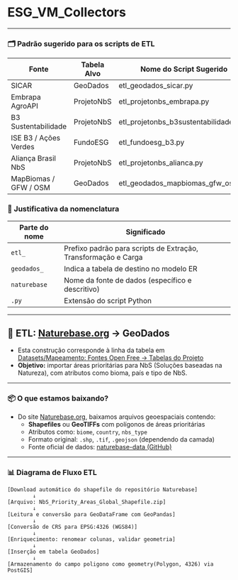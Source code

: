 # ESG_VM_Collectors
---
### 🗂️ Padrão sugerido para os scripts de ETL

| Fonte                     | Tabela Alvo   | Nome do Script Sugerido                  |
|--------------------------|---------------|------------------------------------------|
| SICAR                    | GeoDados      | etl_geodados_sicar.py                   |
| Embrapa AgroAPI          | ProjetoNbS    | etl_projetonbs_embrapa.py               |
| B3 Sustentabilidade      | ProjetoNbS    | etl_projetonbs_b3sustentabilidade.py    |
| ISE B3 / Ações Verdes    | FundoESG      | etl_fundoesg_b3.py                      |
| Aliança Brasil NbS       | ProjetoNbS    | etl_projetonbs_alianca.py               |
| MapBiomas / GFW / OSM    | GeoDados      | etl_geodados_mapbiomas_gfw_osm.py       |

### 🧩 Justificativa da nomenclatura

| Parte do nome   | Significado                                                                 |
|------------------|------------------------------------------------------------------------------|
| `etl_`           | Prefixo padrão para scripts de Extração, Transformação e Carga              |
| `geodados_`      | Indica a tabela de destino no modelo ER                                     |
| `naturebase`     | Nome da fonte de dados (específico e descritivo)                            |
| `.py`            | Extensão do script Python                                                   |

---

## 🔁 ETL: [Naturebase.org](https://naturebase.org) → GeoDados

- Esta construção corresponde à linha da tabela em [Datasets/Mapeamento: Fontes Open Free → Tabelas do Projeto](https://github.com/Moriblo/ESG_VM_Datasets)
- **Objetivo:** importar áreas prioritárias para NbS (Soluções baseadas na Natureza), com atributos como bioma, país e tipo de NbS.
---
### 📦 O que estamos baixando?
- Do site [Naturebase.org](https://naturebase.org), baixamos arquivos geoespaciais contendo:
  - **Shapefiles** ou **GeoTIFFs** com polígonos de áreas prioritárias
  - Atributos como: `biome`, `country`, `nbs_type`
  - Formato original: `.shp`, `.tif`, `.geojson` (dependendo da camada)
  - Fonte oficial de dados: [naturebase-data (GitHub)](https://github.com/nature4climate/naturebase-data)
---
### 📊 Diagrama de Fluxo ETL
```text
[Download automático do shapefile do repositório Naturebase]
        ↓
[Arquivo: NbS_Priority_Areas_Global_Shapefile.zip]
        ↓
[Leitura e conversão para GeoDataFrame com GeoPandas]
        ↓
[Conversão de CRS para EPSG:4326 (WGS84)]
        ↓
[Enriquecimento: renomear colunas, validar geometria]
        ↓
[Inserção em tabela GeoDados]
        ↓
[Armazenamento do campo poligono como geometry(Polygon, 4326) via PostGIS]
````
